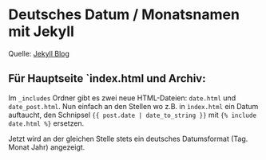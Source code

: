 Deutsches Datum / Monatsnamen mit Jekyll
========================================
Quelle: [Jekyll Blog](http://jekyllblog.de/2015/02/09/deutsches-datum-monatsnamen-mit-jekyll/)

## Für Hauptseite `index.html und Archiv:

Im `_includes` Ordner gibt es zwei neue HTML-Dateien: `date.html` und `date_post.html`.
Nun einfach an den Stellen wo z.B. in `ìndex.html` ein Datum auftaucht, den Schnipsel `{{ post.date | date_to_string }}` mit `{% include date.html %}` ersetzen.

Jetzt wird an der gleichen Stelle stets ein deutsches Datumsformat (Tag. Monat Jahr) angezeigt.
